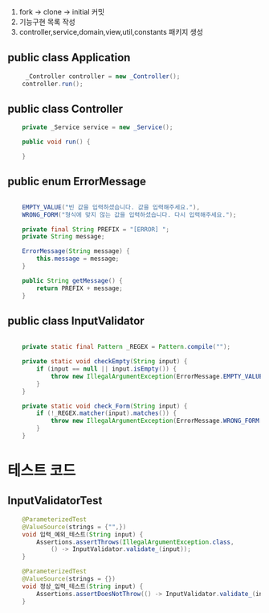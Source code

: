 1. fork -> clone -> initial 커밋
2. 기능구현 목록 작성
3. controller,service,domain,view,util,constants 패키지 생성

## public class Application
```java
     _Controller controller = new _Controller();
    controller.run();
```

## public class Controller
```java
    private _Service service = new _Service();

    public void run() {

    }
```

## public enum ErrorMessage 
```java

    EMPTY_VALUE("빈 값을 입력하셨습니다. 값을 입력해주세요."),
    WRONG_FORM("형식에 맞지 않는 값을 입력하셨습니다. 다시 입력해주세요.");

    private final String PREFIX = "[ERROR] ";
    private String message;

    ErrorMessage(String message) {
        this.message = message;
    }

    public String getMessage() {
        return PREFIX + message;
    }
```

## public class InputValidator
```java
    
    private static final Pattern _REGEX = Pattern.compile("");

    private static void checkEmpty(String input) {
        if (input == null || input.isEmpty()) {
            throw new IllegalArgumentException(ErrorMessage.EMPTY_VALUE.getMessage());
        }
    }

    private static void check_Form(String input) {
        if (!_REGEX.matcher(input).matches()) {
            throw new IllegalArgumentException(ErrorMessage.WRONG_FORM.getMessage());
        }
    }
```

# 테스트 코드 
## InputValidatorTest

```java
    @ParameterizedTest
    @ValueSource(strings = {"",})
    void 입력_예외_테스트(String input) {
        Assertions.assertThrows(IllegalArgumentException.class,
            () -> InputValidator.validate_(input));
    }

    @ParameterizedTest
    @ValueSource(strings = {})
    void 정상_입력_테스트(String input) {
        Assertions.assertDoesNotThrow(() -> InputValidator.validate_(input));
    }
```
